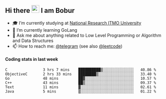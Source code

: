 ## Hi there <img src="https://media.giphy.com/media/hvRJCLFzcasrR4ia7z/giphy.gif" width="25px" height="25px"> I am Bobur

- :mortar_board: I’m currently studying at [National Research ITMO University](https://itmo.ru/)
- :seedling: I’m currently learning GoLang
- :speech_balloon: Ask me about anything related to Low Level Programming or Algorithm and Data Structures
- :mailbox: How to reach me: [@telegram](https://t.me/octoant) (see also [@leetcode](https://leetcode.com/octoant/))    

#### Coding stats in last week

<!--START_SECTION:waka-->

```text
C                3 hrs 7 mins    ██████████▒░░░░░░░░░░░░░░   40.86 %
ObjectiveC       2 hrs 33 mins   ████████▒░░░░░░░░░░░░░░░░   33.40 %
Go               48 mins         ██▓░░░░░░░░░░░░░░░░░░░░░░   10.57 %
C++              43 mins         ██▒░░░░░░░░░░░░░░░░░░░░░░   09.37 %
Text             11 mins         ▓░░░░░░░░░░░░░░░░░░░░░░░░   02.61 %
Java             5 mins          ▒░░░░░░░░░░░░░░░░░░░░░░░░   01.22 %
```

<!--END_SECTION:waka-->
